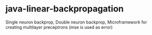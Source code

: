 # java-linear-backpropagation

Single neuron backprop, Double neuron backprop, Microframework for creating multilayer preceptrons (mse is used as error)
